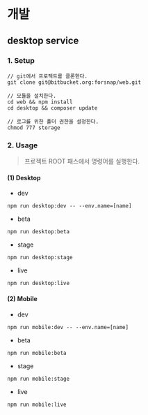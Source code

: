 # 개발

## desktop service

### 1. Setup
```
// git에서 프로젝트를 클론한다.
git clone git@bitbucket.org:forsnap/web.git    

// 모듈을 설치한다.
cd web && npm install
cd desktop && composer update

// 로그를 위한 폴더 권한을 설정한다.
chmod 777 storage
```

### 2. Usage
> 프로젝트 ROOT 패스에서 명령어를 실행한다.

#### (1) Desktop
* dev
```
npm run desktop:dev -- --env.name=[name]
```

* beta
```
npm run desktop:beta
```

* stage
```
npm run desktop:stage
```

* live
```
npm run desktop:live
```

#### (2) Mobile
* dev
```
npm run mobile:dev -- --env.name=[name]
```

* beta
```
npm run mobile:beta
```

* stage
```
npm run mobile:stage
```

* live
```
npm run mobile:live
```
